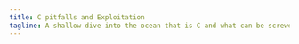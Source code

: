 ```yaml
---
title: C pitfalls and Exploitation
tagline: A shallow dive into the ocean that is C and what can be screwed up.
---
```

